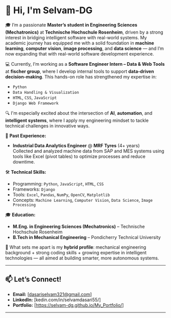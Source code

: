 # 👋 Hi, I'm Selvam-DG

🎓 I’m a passionate **Master’s student in Engineering Sciences (Mechatronics)** at **Technische Hochschule Rosenheim**, driven by a strong interest in bridging intelligent software with real-world systems. My academic journey has equipped me with a solid foundation in **machine learning**, **computer vision**, **image processing**, and **data science** — and I’m now expanding that with real-world software development experience.

💻 Currently, I’m working as a **Software Engineer Intern – Data & Web Tools** at **fischer group**, where I develop internal tools to support **data-driven decision-making**. This hands-on role has strengthened my expertise in:
- `Python`
- `Data Handling & Visualization`
- `HTML`, `CSS`, `JavaScript`
- `Django Web Framework`

🔍 I'm especially excited about the intersection of **AI**, **automation**, and **intelligent systems**, where I apply my engineering mindset to tackle technical challenges in innovative ways.

💼 **Past Experience:**
- **Industrial Data Analytics Engineer** @ **MRF Tyres** (4+ years)  
  Collected and analyzed machine data from SAP and MES systems using tools like Excel (pivot tables) to optimize processes and reduce downtime.

🛠️ **Technical Skills:**
- Programming: `Python`, `JavaScript`, `HTML`, `CSS`
- Frameworks: `Django`
- Tools: `Excel`, `Pandas`, `NumPy`, `OpenCV`, `Matplotlib`
- Concepts: `Machine Learning`, `Computer Vision`, `Data Science`, `Image Processing`

🎓 **Education:**
- **M.Eng. in Engineering Sciences (Mechatronics)** – Technische Hochschule Rosenheim
- **B.Tech in Mechanical Engineering** – Pondicherry Technical University

🌟 What sets me apart is my **hybrid profile**: mechanical engineering background + strong coding skills + growing expertise in intelligent technologies — all aimed at building smarter, more autonomous systems.

---

## 📫 Let’s Connect!
- **Email:** [dasariselvam321@gmail.com]
- **LinkedIn:** [kedin.com/in/selvamdasari55/]
- **Portfolio:** [https://selvam-dg.github.io/My_Portfolio/]

---


